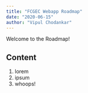 ```yaml
---
title: "FCGEC Webapp Roadmap"
date: "2020-06-15"
author: "Vipul Chodankar"
---
```


Welcome to the Roadmap!

## Content

1. lorem
1. ipsum
1. whoops!
